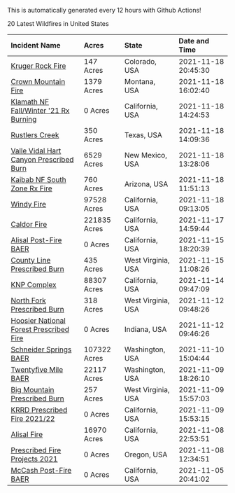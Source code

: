 This is automatically generated every 12 hours with Github Actions!

20 Latest Wildfires in United States

 | Incident Name | Acres | State | Date and Time |
|:---|:---|:---|:---|
| [Kruger Rock Fire](https://inciweb.nwcg.gov/incident/7895/) | 147 Acres | Colorado, USA | 2021-11-18 20:45:30 |
| [Crown Mountain Fire](https://inciweb.nwcg.gov/incident/7859/) | 1379 Acres | Montana, USA | 2021-11-18 16:02:40 |
| [Klamath NF Fall/Winter '21 Rx Burning](https://inciweb.nwcg.gov/incident/7889/) | 0 Acres | California, USA | 2021-11-18 14:24:53 |
| [Rustlers Creek](https://inciweb.nwcg.gov/incident/7894/) | 350 Acres | Texas, USA | 2021-11-18 14:09:36 |
| [Valle Vidal Hart Canyon Prescribed Burn](https://inciweb.nwcg.gov/incident/7893/) | 6529 Acres | New Mexico, USA | 2021-11-18 13:28:06 |
| [Kaibab NF South Zone Rx Fire](https://inciweb.nwcg.gov/incident/5922/) | 760 Acres | Arizona, USA | 2021-11-18 11:51:13 |
| [Windy Fire](https://inciweb.nwcg.gov/incident/7841/) | 97528 Acres | California, USA | 2021-11-18 09:13:05 |
| [Caldor Fire](https://inciweb.nwcg.gov/incident/7801/) | 221835 Acres | California, USA | 2021-11-17 14:59:44 |
| [Alisal Post-Fire BAER](https://inciweb.nwcg.gov/incident/7873/) | 0 Acres | California, USA | 2021-11-15 18:20:39 |
| [County Line Prescribed Burn](https://inciweb.nwcg.gov/incident/7890/) | 435 Acres | West Virginia, USA | 2021-11-15 11:08:26 |
| [KNP Complex ](https://inciweb.nwcg.gov/incident/7838/) | 88307 Acres | California, USA | 2021-11-14 09:47:09 |
| [North Fork Prescribed Burn](https://inciweb.nwcg.gov/incident/7892/) | 318 Acres | West Virginia, USA | 2021-11-12 09:48:26 |
| [Hoosier National Forest Prescribed Fire ](https://inciweb.nwcg.gov/incident/7887/) | 0 Acres | Indiana, USA | 2021-11-12 09:46:26 |
| [Schneider Springs BAER](https://inciweb.nwcg.gov/incident/7860/) | 107322 Acres | Washington, USA | 2021-11-10 15:04:44 |
| [Twentyfive Mile BAER](https://inciweb.nwcg.gov/incident/7846/) | 22117 Acres | Washington, USA | 2021-11-09 18:26:10 |
| [Big Mountain Prescribed Burn](https://inciweb.nwcg.gov/incident/7888/) | 257 Acres | West Virginia, USA | 2021-11-09 15:57:03 |
| [KRRD Prescribed Fire 2021/22](https://inciweb.nwcg.gov/incident/7891/) | 0 Acres | California, USA | 2021-11-09 15:53:15 |
| [Alisal Fire](https://inciweb.nwcg.gov/incident/7862/) | 16970 Acres | California, USA | 2021-11-08 22:53:51 |
| [Prescribed Fire Projects 2021](https://inciweb.nwcg.gov/incident/7426/) | 0 Acres | Oregon, USA | 2021-11-08 12:34:51 |
| [McCash Post-Fire BAER](https://inciweb.nwcg.gov/incident/7870/) | 0 Acres | California, USA | 2021-11-05 20:41:02 |
